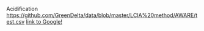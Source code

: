 Acidification https://github.com/GreenDelta/data/blob/master/LCIA%20method/AWARE/test.csv
[link to Google!](http://google.com)

